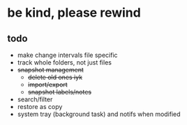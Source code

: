 # be kind, please rewind
## todo
- make change intervals file specific
- track whole folders, not just files
- ~~snapshot management~~
    - ~~delete old ones iyk~~
    - ~~import/export~~
    - ~~snapshot labels/notes~~
- search/filter
- restore as copy
- system tray (background task) and notifs when modified
